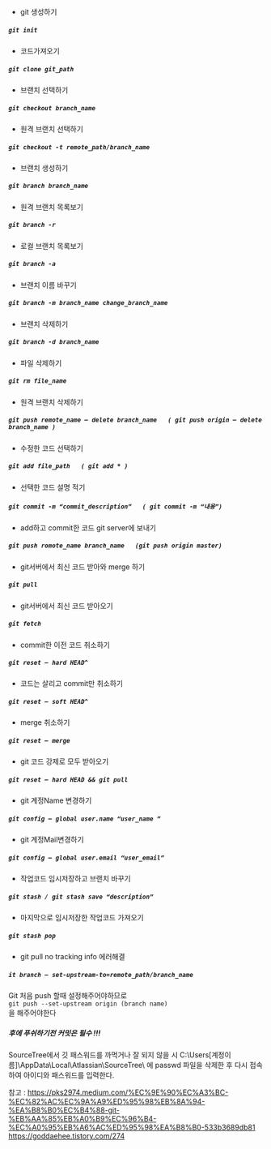 - git 생성하기     
##### `git init`
- 코드가져오기     
##### `git clone git_path `
- 브랜치 선택하기     
##### `git checkout branch_name `
- 원격 브랜치 선택하기     
##### `git checkout -t remote_path/branch_name `
- 브랜치 생성하기     
##### `git branch branch_name`
- 원격 브랜치 목록보기     
##### `git branch -r` 
- 로컬 브랜치 목록보기     
##### `git branch -a`
- 브랜치 이름 바꾸기     
##### `git branch -m branch_name change_branch_name`
- 브랜치 삭제하기     
##### `git branch -d branch_name`
- 파일 삭제하기     
##### `git rm file_name`
- 원격 브랜치 삭제하기     
##### `git push remote_name — delete branch_name   ( git push origin — delete branch_name )`
- 수정한 코드 선택하기     
##### `git add file_path   ( git add * )`
- 선택한 코드 설명 적기     
##### `git commit -m “commit_description”   ( git commit -m “내용”)`
- add하고 commit한 코드 git server에 보내기     
##### `git push romote_name branch_name   (git push origin master)`
- git서버에서 최신 코드 받아와 merge 하기     
##### `git pull`
- git서버에서 최신 코드 받아오기     
##### `git fetch`
- commit한 이전 코드 취소하기     
##### `git reset — hard HEAD^`
- 코드는 살리고 commit만 취소하기     
##### `git reset — soft HEAD^`
- merge 취소하기     
##### `git reset — merge`
- git 코드 강제로 모두 받아오기     
##### `git reset — hard HEAD && git pull`
- git 계정Name 변경하기     
##### `git config — global user.name “user_name ”`
- git 계정Mail변경하기     
##### `git config — global user.email “user_email”`
- 작업코드 임시저장하고 브랜치 바꾸기     
##### `git stash / git stash save “description”`
- 마지막으로 임시저장한 작업코드 가져오기     
##### `git stash pop`
- git pull no tracking info 에러해결     
##### `it branch — set-upstream-to=remote_path/branch_name`

Git 처음 push 할때 설정해주어야하므로      
`git push --set-upstream origin (branch name)`     
을 해주어야한다

##### 후에 푸쉬하기전 커밋은 필수 !!!

SourceTree에서 깃 패스워드를 까먹거나 잘 되지 않을 시 C:\Users\[계정이름]\AppData\Local\Atlassian\SourceTree\ 에 passwd 파일을 삭제한 후 다시 접속하여 아이디와 패스워드를 입력한다.      

참고 : https://pks2974.medium.com/%EC%9E%90%EC%A3%BC-%EC%82%AC%EC%9A%A9%ED%95%98%EB%8A%94-%EA%B8%B0%EC%B4%88-git-%EB%AA%85%EB%A0%B9%EC%96%B4-%EC%A0%95%EB%A6%AC%ED%95%98%EA%B8%B0-533b3689db81
https://goddaehee.tistory.com/274
